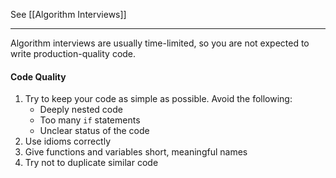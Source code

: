 See [[Algorithm Interviews]]

---

Algorithm interviews are usually time-limited, so you are not expected to write production-quality code.
#### Code Quality
1) Try to keep your code as simple as possible. Avoid the following:
	* Deeply nested code
	* Too many `if` statements
	* Unclear status of the code
2) Use idioms correctly
3) Give functions and variables short, meaningful names
4) Try not to duplicate similar code